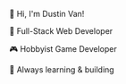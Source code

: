 👋 Hi, I'm Dustin Van!

🚀 Full-Stack Web Developer

🎮 Hobbyist Game Developer

🧠 Always learning & building
